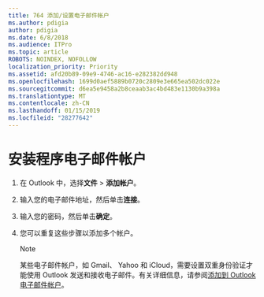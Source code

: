 ```yaml
---
title: 764 添加/设置电子邮件帐户
ms.author: pdigia
author: pdigia
ms.date: 6/8/2018
ms.audience: ITPro
ms.topic: article
ROBOTS: NOINDEX, NOFOLLOW
localization_priority: Priority
ms.assetid: afd20b89-09e9-4746-ac16-e282382dd948
ms.openlocfilehash: 1699d0aef5889b0720c2809e3e665ea502dc022e
ms.sourcegitcommit: d6ea5e9458a2b8ceaab3ac4bd483e1130b9a398a
ms.translationtype: MT
ms.contentlocale: zh-CN
ms.lasthandoff: 01/15/2019
ms.locfileid: "28277642"
---
```

# <a name="setup-email-accounts"></a>安装程序电子邮件帐户

1. 在 Outlook 中，选择**文件** \> **添加帐户**。
    
2. 输入您的电子邮件地址，然后单击**连接**。
    
3. 输入您的密码，然后单击**确定**。
    
4. 您可以重复这些步骤以添加多个帐户。
    
    > [!NOTE]
    > 某些电子邮件帐户，如 Gmail、 Yahoo 和 iCloud，需要设置双重身份验证才能使用 Outlook 发送和接收电子邮件。有关详细信息，请参阅[添加到 Outlook 电子邮件帐户](https://support.office.com/article/6e27792a-9267-4aa4-8bb6-c84ef146101b.aspx)。 
  

